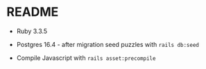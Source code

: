 # README

* Ruby 3.3.5

* Postgres 16.4 - after migration seed puzzles with `rails db:seed`

* Compile Javascript with `rails asset:precompile`
